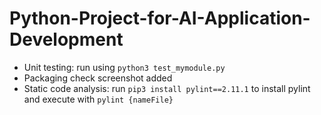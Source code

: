 # Python-Project-for-AI-Application-Development

- Unit testing: run using `python3 test_mymodule.py`
- Packaging check screenshot added
- Static code analysis: run `pip3 install pylint==2.11.1` to install pylint and execute with `pylint {nameFile}`
